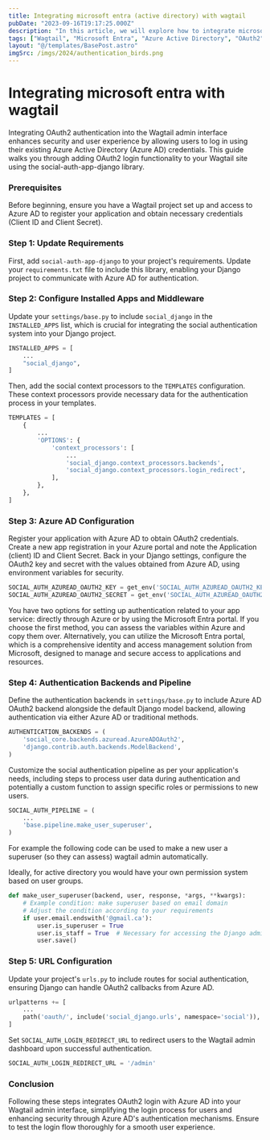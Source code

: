 ```yaml
---
title: Integrating microsoft entra (active directory) with wagtail
pubDate: "2023-09-16T19:17:25.000Z"
description: "In this article, we will explore how to integrate microsoft entra with wagtail"
tags: ["Wagtail", "Microsoft Entra", "Azure Active Directory", "OAuth2", "Django", "Authentication", "Security", "Web Development", "Python", "Social Auth"]
layout: "@/templates/BasePost.astro"
imgSrc: /imgs/2024/authentication_birds.png
---
```


# Integrating microsoft entra with wagtail

Integrating OAuth2 authentication into the Wagtail admin interface enhances security and user experience by allowing users to log in using their existing Azure Active Directory (Azure AD) credentials. This guide walks you through adding OAuth2 login functionality to your Wagtail site using the social-auth-app-django library.

### Prerequisites
Before beginning, ensure you have a Wagtail project set up and access to Azure AD to register your application and obtain necessary credentials (Client ID and Client Secret).

### Step 1: Update Requirements
First, add `social-auth-app-django` to your project's requirements. Update your `requirements.txt` file to include this library, enabling your Django project to communicate with Azure AD for authentication.

### Step 2: Configure Installed Apps and Middleware
Update your `settings/base.py` to include `social_django` in the `INSTALLED_APPS` list, which is crucial for integrating the social authentication system into your Django project.

```python
INSTALLED_APPS = [
    ...
    "social_django",
]
```

Then, add the social context processors to the `TEMPLATES` configuration. These context processors provide necessary data for the authentication process in your templates.

```python
TEMPLATES = [
    {
        ...
        'OPTIONS': {
            'context_processors': [
                ...
                'social_django.context_processors.backends',
                'social_django.context_processors.login_redirect',
            ],
        },
    },
]
```

### Step 3: Azure AD Configuration
Register your application with Azure AD to obtain OAuth2 credentials. Create a new app registration in your Azure portal and note the Application (client) ID and Client Secret. Back in your Django settings, configure the OAuth2 key and secret with the values obtained from Azure AD, using environment variables for security.

```python
SOCIAL_AUTH_AZUREAD_OAUTH2_KEY = get_env('SOCIAL_AUTH_AZUREAD_OAUTH2_KEY')
SOCIAL_AUTH_AZUREAD_OAUTH2_SECRET = get_env('SOCIAL_AUTH_AZUREAD_OAUTH2_SECRET')
```

You have two options for setting up authentication related to your app service: directly through Azure or by using the Microsoft Entra portal. If you choose the first method, you can assess the variables within Azure and copy them over. Alternatively, you can utilize the Microsoft Entra portal, which is a comprehensive identity and access management solution from Microsoft, designed to manage and secure access to applications and resources.

### Step 4: Authentication Backends and Pipeline
Define the authentication backends in `settings/base.py` to include Azure AD OAuth2 backend alongside the default Django model backend, allowing authentication via either Azure AD or traditional methods.

```python
AUTHENTICATION_BACKENDS = (
    'social_core.backends.azuread.AzureADOAuth2',
    'django.contrib.auth.backends.ModelBackend',
)
```

Customize the social authentication pipeline as per your application's needs, including steps to process user data during authentication and potentially a custom function to assign specific roles or permissions to new users.

```python
SOCIAL_AUTH_PIPELINE = (
    ...
    'base.pipeline.make_user_superuser',
)
```

For example the following code can be used to make a new user a superuser (so they can assess) wagtail admin automatically.

Ideally, for active directory you would have your own permission system based on user groups.

```python
def make_user_superuser(backend, user, response, *args, **kwargs):
    # Example condition: make superuser based on email domain
    # Adjust the condition according to your requirements
    if user.email.endswith('@gmail.ca'):
        user.is_superuser = True
        user.is_staff = True  # Necessary for accessing the Django admin
        user.save()
```

### Step 5: URL Configuration
Update your project's `urls.py` to include routes for social authentication, ensuring Django can handle OAuth2 callbacks from Azure AD.

```python
urlpatterns += [
    ...
    path('oauth/', include('social_django.urls', namespace='social')),
]
```

Set `SOCIAL_AUTH_LOGIN_REDIRECT_URL` to redirect users to the Wagtail admin dashboard upon successful authentication.

```python
SOCIAL_AUTH_LOGIN_REDIRECT_URL = '/admin'
```

### Conclusion
Following these steps integrates OAuth2 login with Azure AD into your Wagtail admin interface, simplifying the login process for users and enhancing security through Azure AD's authentication mechanisms. Ensure to test the login flow thoroughly for a smooth user experience.